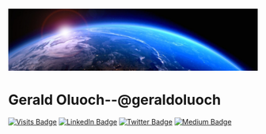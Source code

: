 [![Gerald's GitHub Banner](./assets/1625242100629.png)](https://geraldoluoch.com)

# Gerald Oluoch--@geraldoluoch 

[![Visits Badge](https://badges.pufler.dev/visits/geraldoluoch/geraldoluoch)](https://badges.pufler.dev)
[![LinkedIn Badge](https://img.shields.io/badge/LinkedIn-Profile-informational?style=flat&logo=linkedin&logoColor=white&color=1CA2F1)](https://linkedin.com/in/geraldoluoch/)
[![Twitter Badge](https://img.shields.io/badge/Twitter-Profile-informational?style=flat&logo=twitter&logoColor=white&color=1CA2F1)](https://twitter.com/geraldoluoch_)
[![Medium Badge](https://img.shields.io/badge/Medium-Profile-informational?style=flat&logo=medium&logoColor=white&color=1CA2F1)](https://geraldoluoch.medium.com/)

<!-- ### Hi there 👋 -->

<!--
**geraldoluoch/geraldoluoch** is a ✨ _special_ ✨ repository because its `README.md` (this file) appears on your GitHub profile.

Here are some ideas to get you started:

- 🔭 I’m currently working on ...
- 🌱 I’m currently learning ...
- 👯 I’m looking to collaborate on ...
- 🤔 I’m looking for help with ...
- 💬 Ask me about ...
- 📫 How to reach me: ...
- 😄 Pronouns: ...
- ⚡ Fun fact: ...
-->


